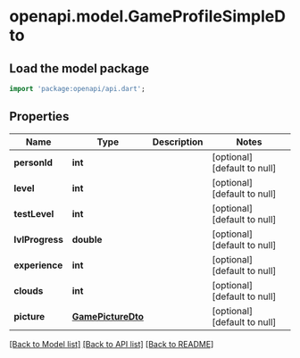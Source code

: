 # openapi.model.GameProfileSimpleDto

## Load the model package
```dart
import 'package:openapi/api.dart';
```

## Properties
Name | Type | Description | Notes
------------ | ------------- | ------------- | -------------
**personId** | **int** |  | [optional] [default to null]
**level** | **int** |  | [optional] [default to null]
**testLevel** | **int** |  | [optional] [default to null]
**lvlProgress** | **double** |  | [optional] [default to null]
**experience** | **int** |  | [optional] [default to null]
**clouds** | **int** |  | [optional] [default to null]
**picture** | [**GamePictureDto**](GamePictureDto.md) |  | [optional] [default to null]

[[Back to Model list]](../README.md#documentation-for-models) [[Back to API list]](../README.md#documentation-for-api-endpoints) [[Back to README]](../README.md)


